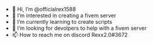 - 👋 Hi, I’m @officialrex1588
- 👀 I’m interested in creating a fivem server
- 🌱 I’m currently learning to create scripts
- 💞️ I’m looking for devolpers to help with a fivem server
- 📫 How to reach me on discord Rexx2.0#3672

<!---
officialrex1588/officialrex1588 is a ✨ special ✨ repository because its `README.md` (this file) appears on your GitHub profile.
You can click the Preview link to take a look at your changes.
--->
